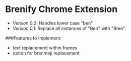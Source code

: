 # Brenify Chrome Extension

* *Version 0.2:* Handles lower case "ben"
* *Version 0.1:* Replace all instances of "Ben" with "Bren".

###Features to Implement:

- text replacement within frames
- option for brenmoji replacement
